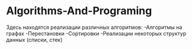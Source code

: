 # Algorithms-And-Programing
Здесь находятся реализации различных алгоритмов:
-Алгоритмы на графах
-Перестановки
-Сортировки
-Реализации некоторых структур данных (списки, стек)

